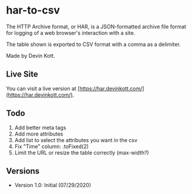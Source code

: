 # har-to-csv

The HTTP Archive format, or HAR, is a JSON-formatted archive file format for logging of a web browser's interaction with a site.

The table shown is exported to CSV format with a comma as a delimiter.

Made by Devin Kott.


## Live Site

You can visit a live version at [https://har.devinkott.com/](https://har.devinkott.com/).


## Todo

1. Add better meta tags
2. Add more attributes
3. Add list to select the attributes you want in the csv
4. Fix "Time" column: .toFixed(2)
5. Limit the URL or resize the table correctly (max-width?)


## Versions

* Version 1.0: Initial (07/29/2020)

